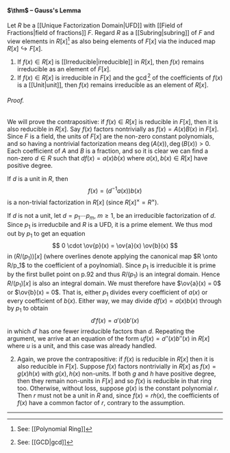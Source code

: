 #### $\thm$ – Gauss's Lemma
Let $R$ be a [[Unique Factorization Domain|UFD]]  with [[Field of Fractions|field of fractions]] $F$. Regard $R$ as a [[Subring|subring]] of $F$ and view elements in $R[x]$[^1] as also being elements of $F[x]$ via the induced map $R[x]\hookrightarrow F[x]$.
1. If $f(x) \in R[x]$ is [[Irreducible|irreducible]] in $R[x]$, then $f(x)$ remains irreducible as an element of $F[x]$.
2. If $f(x) \in R[x]$ is irreducible in $F[x]$ and the $\gcd$[^2] of the coefficients of $f(x)$ is a [[Unit|unit]], then $f(x)$ remains irreducible as an element of $R[x]$.

###### *Proof.* 
We will prove the contrapositive:  if $f(x) \in R[x]$ is reducible  in $F[x]$,  then it is also reducible in $R[x]$. Say $f(x)$ factors nontrivially as $f(x) = A(x)B(x)$ in $F[x]$. Since $F$ is a field, the units of $F[x]$ are the non-zero constant polynomials, and so having a nontrivial factorization means $\deg(A(x)), \deg(B(x)) > 0$. Each coefficient of $A$ and $B$ is a fraction, and so it is clear we can find a non-zero $d \in R$ such that $d f(x) = a(x) b(x)$ where $a(x), b(x) \in R[x]$ have positive degree.
  

If $d$ is a unit in $R$, then
$$
f(x) = (d^{-1}a(x)) b(x)
$$
is a non-trivial factorization in $R[x]$ (since $R[x]^\times = R^\times$).

If $d$ is not a unit, let $d = p_1 \cdots p_m$, $m \geq 1$, be an irreducible factorization of $d$. Since $p_1$ is irreducbile and $R$ is a
UFD, it is a prime element. We thus mod out by $p_1$ to get an equation
$$
0 \cdot \ov{p}(x) = \ov{a}(x) \ov{b}(x)
$$
in $(R/(p_1))[x]$ (where overlines denote applying the canonical map
$R \onto R/p_1$ to the coefficient of a poylnomial). Since $p_1$ is irreducible it is prime by the first bullet point on p.92 and thus $R/(p_1)$ is an integral domain. Hence $R/(p_1)[x]$ is also an integral domain.  We must therefore have $\ov{a}(x) = 0$ or
$\ov{b}(x) = 0$. That is, either $p_1$ divides every coefficient of $a(x)$ or every coefficient of $b(x)$. Either way, we may divide
$d f(x) = a(x) b(x)$ through by $p_1$ to obtain
$$
d' f(x) = a'(x) b'(x)
$$
in which $d'$ has one fewer irreducible factors than $d$. Repeating the argument, we arrive at an equation of the form $u f(x) = a''(x)b''(x)$ in $R[x]$ where $u$ is a unit, and this case was already handled.

2. Again, we prove the contrapositive: if $f(x)$ is reducible in $R[x]$ then it is also reducible in $F[x]$. Suppose $f(x)$ factors nontrivially   in $R[x]$ as $f(x) = g(x) h(x)$ with $g(x), h(x)$ non-units.
If both $g$ and $h$ have positive degree, then they remain non-units in $F[x]$ and so $f(x)$  is reducible in that ring too. Otherwise, without loss, suppose $g(x)$ is the constant polynomial $r$.
Then $r$ must not be a unit in $R$ and, since $f(x) = rh(x)$, the coefficients of $f(x)$ have a common factor of $r$, contrary to the
assumption.
***

[^1]: See: [[Polynomial Ring]]
[^2]: See: [[GCD|gcd]]